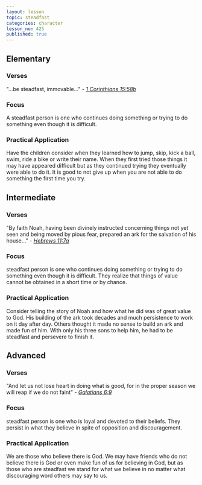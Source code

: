 ```yaml
---
layout: lesson
topic: steadfast
categories: character
lesson_no: 425
published: true
---
```


## Elementary

### Verses 
"...be steadfast, immovable..." - _[1 Corinthians 15:58b](http://online.recoveryversion.org/bibleverses.asp?fvid=5632&lvid=5632)_

### Focus
A steadfast person is one who continues doing something or trying to do something even though it is difficult.

### Practical Application
Have the children consider when they learned how to jump, skip, kick a ball, swim, ride a bike or write their name. When they first tried those things it may have appeared difficult but as they continued trying they eventually were able to do it. It is good to not give up when you are not able to do something the first time you try.

## Intermediate

### Verses 
"By faith Noah, having been divinely instructed concerning things not yet seen and being moved by pious fear, prepared an ark for the salvation of his house..." - _[Hebrews 11:7a](http://online.recoveryversion.org/bibleverses.asp?fvid=7035&lvid=7035)_

### Focus
 steadfast person is one who continues doing something or trying to do something even though it is difficult. They realize that things of value cannot be obtained in a short time or by chance.

### Practical Application
Consider telling the story of Noah and how what he did was of great value to God. His building of the ark took decades and much persistence to work on it day after day. Others thought it made no sense to build an ark and made fun of him. With only his three sons to help him, he had to be steadfast and persevere to finish it.

## Advanced

### Verses 
"And let us not lose heart in doing what is good, for in the proper season we will reap if
we do not faint" - _[Galatians 6:9](http://online.recoveryversion.org/bibleverses.asp?fvid=6053&lvid=6053)_

### Focus
 steadfast person is one who is loyal and devoted to their beliefs. They persist in what they believe in spite of opposition and discouragement.

### Practical Application
We are those who believe there is God. We may have friends who do not believe there is God or even make fun of us for believing in God, but as those who are steadfast we stand for what we believe in no matter what discouraging word others may say to us.
